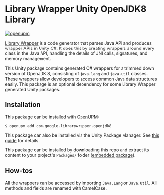# Library Wrapper Unity OpenJDK8 Library

[![openupm](https://img.shields.io/npm/v/com.google.librarywrapper.openjdk8?label=openupm&registry_uri=https://package.openupm.com)](https://openupm.com/packages/com.google.librarywrapper.openjdk8/)

[Library Wrapper](https://developer.android.com/games/develop/custom/wrapper) is
a code generator that parses Java API and produces wrapper APIs in Unity C#. It
does this by creating wrappers around every class in the Java API, handling the
details of JNI calls, signatures, and memory management.

This Unity package contains generated C# wrappers for a trimmed down version of
OpenJDK 8, consisting of `java.lang` and `java.util` classes. These wrappers
allow developers to access common Java data structures easily. This package is
an optional dependency for some Library Wrapper generated Unity packages.

## Installation

This package can be installed with
[OpenUPM](https://openupm.com/packages/com.google.librarywrapper.openjdk8/):

```shell
$ openupm add com.google.librarywrapper.openjdk8
```

This package can also be installed via the Unity Package Manager. See
[this guide](https://docs.unity3d.com/Manual/upm-ui-giturl.html) for details.

This package can be installed by downloading this repo and extract its content
to your project's `Packages/` folder
([embedded package](https://docs.unity3d.com/Manual/upm-ui-local.html)).

## How-tos

All the wrappers can be accessed by importing `Java.Lang` or `Java.Util`. All
methods and fields are renamed with CamelCase.
